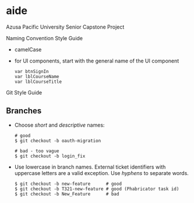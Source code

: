# aide
Azusa Pacific University Senior Capstone Project

Naming Convention Style Guide
* camelCase
* for UI components, start with the general name of the UI component
  
  ```shell
  var btnSignIn
  var lblCourseName
  var lblCourseTitle
  ```

Git Style Guide
## Branches

* Choose *short* and *descriptive* names:

  ```shell
  # good
  $ git checkout -b oauth-migration

  # bad - too vague
  $ git checkout -b login_fix
  ```

* Use lowercase in branch names. External ticket identifiers with uppercase
  letters are a valid exception. Use *hyphens* to separate words.

  ```shell
  $ git checkout -b new-feature      # good
  $ git checkout -b T321-new-feature # good (Phabricator task id)
  $ git checkout -b New_Feature      # bad
  ```
